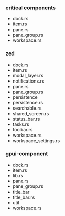 
### critical components

- dock.rs
- item.rs
- pane.rs
- pane_group.rs
- workspace.rs

### zed

- dock.rs
- item.rs
- modal_layer.rs
- notifications.rs
- pane.rs
- pane_group.rs
- persistence
- persistence.rs
- searchable.rs
- shared_screen.rs
- status_bar.rs
- tasks.rs
- toolbar.rs
- workspace.rs
- workspace_settings.rs

### gpui-component

- dock.rs
- item.rs
- lib.rs
- pane.rs
- pane_group.rs
- title_bar
- title_bar.rs
- util
- workspace.rs
